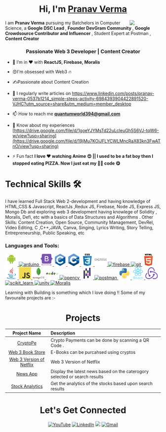 <h1 align="center" >Hi, I'm <a href="http://www,.linkedin.com/in/pranav-verma-0537b1214/" target="_blank">Pranav Verma</a></h1>
<img width="20%" align="right"   src="https://global-uploads.webflow.com/61ba6468fead2e0eab9d8ca1/61d271805891fdb648492dbc_6f561fee-5bfa-4ddd-80f5-73ae8741442a.gif" >
I am <b>Pranav Verma</b> pursuing my Batchelors in Computer Science, a <b> Google DSC Lead </b>, <b> Founder DevGram Community </b>, <b>Google Crowdsource Contributor and Influencer </b>, Student Expert at Postman ,<b> Content Creator </b>
<h3 align="center"> Passionate Web 3 Developer | Content Creator </h3>

- 🌱 I’m in ♥️ with **ReactJS, Firebase, Moralis**
- 😍I'm obsessed with Web3 🔥
- ✍️Passionate about Content Creation

- 📝 I regularly write articles on https://www.linkedin.com/posts/pranav-verma-0537b1214_simple-steps-activity-6984393904422891520-VJHC?utm_source=share&utm_medium=member_desktop

- 📫 How to reach me **quantumworld394@gmail.com**

- 📄 Know about my experiences [https://drive.google.com/file/d/1goeYJYMsTd22uLcleuGh5S6VJ-tqW6-w/view?usp=sharing](https://drive.google.com/file/d/19jMu7KOiJFLYCWLMncRaX83kn3FwATnO/view?usp=sharing)

- ⚡ Fun fact **I love ❤ watching Anime 😍 || I used to be a fat boy then I stopped eating PIZZA. Now I just eat my 👩‍💻 code 😋**


   <div align="center">

<h1>Technical Skills 🛠</h1>
   
I have learned Full Stack Web 2-development and having knowledge of HTML,CSS & Javascript, ReactJs ,Redux JS, Firebase, Node JS, Express JS, Mongo Db and exploring web 3 development having knowlege of Solidity , Moralis, Defi, etc with a basics of Data Structures and Algorithms .
Other Skills: Content Creation, Open Source, Community Management, DevRel, Video Editing, C ,C++,JAVA, Canva, Singing, Lyrics Writing, Story Telling, Entrepreneurship, Public Speaking, etc

<p align="center"> 
<h3 align="left">Languages and Tools:</h3>
<p align="left"> <a href="https://developer.android.com" target="_blank" rel="noreferrer"> <img src="https://raw.githubusercontent.com/devicons/devicon/master/icons/android/android-original-wordmark.svg" alt="android" width="40" height="40"/> </a> <a href="https://www.arduino.cc/" target="_blank" rel="noreferrer"> <img src="https://cdn.worldvectorlogo.com/logos/arduino-1.svg" alt="arduino" width="40" height="40"/> </a> <a href="https://getbootstrap.com" target="_blank" rel="noreferrer"> <img src="https://raw.githubusercontent.com/devicons/devicon/master/icons/bootstrap/bootstrap-plain-wordmark.svg" alt="bootstrap" width="40" height="40"/> </a> <a href="https://www.cprogramming.com/" target="_blank" rel="noreferrer"> <img src="https://raw.githubusercontent.com/devicons/devicon/master/icons/c/c-original.svg" alt="c" width="40" height="40"/> </a> <a href="https://www.w3schools.com/cpp/" target="_blank" rel="noreferrer"> <img src="https://raw.githubusercontent.com/devicons/devicon/master/icons/cplusplus/cplusplus-original.svg" alt="cplusplus" width="40" height="40"/> </a> <a href="https://www.w3schools.com/css/" target="_blank" rel="noreferrer"> <img src="https://raw.githubusercontent.com/devicons/devicon/master/icons/css3/css3-original-wordmark.svg" alt="css3" width="40" height="40"/> </a> <a href="https://expressjs.com" target="_blank" rel="noreferrer"> <img src="https://raw.githubusercontent.com/devicons/devicon/master/icons/express/express-original-wordmark.svg" alt="express" width="40" height="40"/> </a> <a href="https://firebase.google.com/" target="_blank" rel="noreferrer"> <img src="https://www.vectorlogo.zone/logos/firebase/firebase-icon.svg" alt="firebase" width="40" height="40"/> </a> <a href="https://git-scm.com/" target="_blank" rel="noreferrer"> <img src="https://www.vectorlogo.zone/logos/git-scm/git-scm-icon.svg" alt="git" width="40" height="40"/> </a> <a href="https://www.w3.org/html/" target="_blank" rel="noreferrer"> <img src="https://raw.githubusercontent.com/devicons/devicon/master/icons/html5/html5-original-wordmark.svg" alt="html5" width="40" height="40"/> </a> <a href="https://www.java.com" target="_blank" rel="noreferrer"> <img src="https://raw.githubusercontent.com/devicons/devicon/master/icons/java/java-original.svg" alt="java" width="40" height="40"/> </a> <a href="https://developer.mozilla.org/en-US/docs/Web/JavaScript" target="_blank" rel="noreferrer"> <img src="https://raw.githubusercontent.com/devicons/devicon/master/icons/javascript/javascript-original.svg" alt="javascript" width="40" height="40"/> </a> <a href="https://www.mongodb.com/" target="_blank" rel="noreferrer"> <img src="https://raw.githubusercontent.com/devicons/devicon/master/icons/mongodb/mongodb-original-wordmark.svg" alt="mongodb" width="40" height="40"/> </a> <a href="https://nodejs.org" target="_blank" rel="noreferrer"> <img src="https://raw.githubusercontent.com/devicons/devicon/master/icons/nodejs/nodejs-original-wordmark.svg" alt="nodejs" width="40" height="40"/> </a> <a href="https://opencv.org/" target="_blank" rel="noreferrer"> <img src="https://www.vectorlogo.zone/logos/opencv/opencv-icon.svg" alt="opencv" width="40" height="40"/> </a> <a href="https://pandas.pydata.org/" target="_blank" rel="noreferrer"> <img src="https://raw.githubusercontent.com/devicons/devicon/2ae2a900d2f041da66e950e4d48052658d850630/icons/pandas/pandas-original.svg" alt="pandas" width="40" height="40"/> </a> <a href="https://postman.com" target="_blank" rel="noreferrer"> <img src="https://www.vectorlogo.zone/logos/getpostman/getpostman-icon.svg" alt="postman" width="40" height="40"/> </a> <a href="https://www.python.org" target="_blank" rel="noreferrer"> <img src="https://raw.githubusercontent.com/devicons/devicon/master/icons/python/python-original.svg" alt="python" width="40" height="40"/> </a> <a href="https://reactjs.org/" target="_blank" rel="noreferrer"> <img src="https://raw.githubusercontent.com/devicons/devicon/master/icons/react/react-original-wordmark.svg" alt="react" width="40" height="40"/> </a> <a href="https://redux.js.org" target="_blank" rel="noreferrer"> <img src="https://raw.githubusercontent.com/devicons/devicon/master/icons/redux/redux-original.svg" alt="redux" width="40" height="40"/> </a> <a href="https://scikit-learn.org/" target="_blank" rel="noreferrer"> <img src="https://upload.wikimedia.org/wikipedia/commons/0/05/Scikit_learn_logo_small.svg" alt="scikit_learn" width="40" height="40"/> </a> <a href="https://unity.com/" target="_blank" rel="noreferrer"> <img src="https://www.vectorlogo.zone/logos/unity3d/unity3d-icon.svg" alt="unity" width="40" height="40"/> </a><a href="https://www.bing.com/aclk?ld=e8_0YGMOpRx3jLDs2G8ntFNjVUCUzw27rSu3F_8dXIeo8-1DMUsdfqlU0MnqK8JFQb1X1xpVAd-lmrfQsRW5vFsFFcZj860wIO3uozzryzYzmJHeCetKZtL5ofwoqi_tfyFbeYPMfX7Dm5gbiD3Q0wL10UWDkCHquLVBnRDoTEQGIy5tMwtBMRIM7TyEWBP9ecp3q5Rw&u=aHR0cHMlM2ElMmYlMmZtb3JhbGlzLmlvJTJmJTNmbmV0d29yayUzZG8lMjZkZXZpY2UlM2RjJTI2bXNjbGtpZCUzZGYyNGQyNjFmODg3MzExZmU0YmM4NDU0M2VhYjViOWE1JTI2dXRtX3NvdXJjZSUzZGJpbmclMjZ1dG1fbWVkaXVtJTNkY3BjJTI2dXRtX2NhbXBhaWduJTNkc2VhcmNoLWJyYW5kLW1pZC1jcGEtbWFya2V0cy1tc2FkcyUyNnV0bV90ZXJtJTNkbW9yYWxpcyUyNnV0bV9jb250ZW50JTNkJTI1MkY&rlid=f24d261f887311fe4bc84543eab5b9a5&ntb=1" target="_blank" rel="noreferrer"> <img src="https://th.bing.com/th/id/OIP.w8mC8h4Lx-v0FiVelJfgfAAAAA?w=150&h=150&c=7&r=0&o=5&dpr=1.5&pid=1.7" alt="Moralis" width="40" height="40"/> </a> </p>

</p>

Learning with Building is something which I love doing !! Some of my favouraite projects are :-

<h1 align="center">Projects</h1>




| Project Name      | Description | 
| :---:        |    :----   |  
| [CryptoPe](https://github.com/Pranavv213/CryptoPe)     | Crypto Payments can be done by scanning a QR Code . 
| [Web 3 Book Store](https://github.com/Pranavv213/Web3BookStore/)   | E-Books can be purcahsed using cryptos 
| [Web 3 Version of Netflix](https://github.com/Pranavv213/Netflix-Web3-Clone)     | Web 3 Version of Netflix
| [News App](https://github.com/Pranavv213/News-App-using-RapidApi-Redux-Firebase)     | Display the latest news based on the caterogory selected or search results
| [Stock Analytics](https://github.com/Pranavv213?tab=repositories)     | Get the analytics of the stocks based upon search results

 <h1 align="center">Let's Get Connected</h1>

<div align="center">

<a  href="https://www.youtube.com/channel/UCQXte7z3QifeMGQUZ4aek-A" target="_blank"><img alt="YouTube" src="https://img.shields.io/badge/Youtube-%23FF0000.svg?style=for-the-badge&logo=YouTube&logoColor=white" /></a>
<a  href="https://www.linkedin.com/in/pranav-verma-0537b1214/" target="_blank"><img alt="LinkedIn" src="https://img.shields.io/badge/linkedin%20-%230077B5.svg?&style=for-the-badge&logo=linkedin&logoColor=white" /></a>
<a href="https://twitter.com/Pranavvtweet" target="_blank"><img src="https://img.shields.io/badge/twitter-%2300acee.svg?&style=for-the-badge&logo=twitter&logoColor=white&alt=twitter" /></a>
<a href="mailto:quantumworld394@gmail.com"><img  alt="Gmail" src="https://img.shields.io/badge/Gmail-D14836?style=for-the-badge&logo=gmail&logoColor=white" />


   
   
</div>
  






